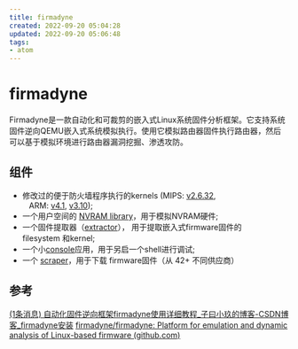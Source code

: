 ```yaml
---
title: firmadyne
created: 2022-09-20 05:04:28
updated: 2022-09-20 05:06:48
tags: 
- atom
---
```


# firmadyne

Firmadyne是一款自动化和可裁剪的嵌入式Linux系统固件分析框架。它支持系统固件逆向QEMU嵌入式系统模拟执行。使用它模拟路由器固件执行路由器，然后可以基于模拟环境进行路由器漏洞挖掘、渗透攻防。

## 组件

- 修改过的便于防火墙程序执行的kernels (MIPS: [v2.6.32](https://github.com/firmadyne/kernel-v2.6.32),     ARM: [v4.1](https://github.com/firmadyne/kernel-v4.1), [v3.10](https://github.com/firmadyne/kernel-v3.10));  
- 一个用户空间的 [NVRAM library](https://github.com/firmadyne/libnvram)，用于模拟NVRAM硬件;  
- 一个固件提取器（[extractor](https://github.com/firmadyne/extractor)）， 用于提取嵌入式firmware固件的filesystem 和kernel;  
- 一个小[console](https://github.com/firmadyne/console)应用，用于另启一个shell进行调试;  
- 一个 [scraper](https://github.com/firmadyne/scraper)，用于下载 firmware固件（从 42+ 不同供应商）

## 参考

[(1条消息) 自动化固件逆向框架firmadyne使用详细教程_子曰小玖的博客-CSDN博客_firmadyne安装](https://blog.csdn.net/wxh0000mm/article/details/108443293)
[firmadyne/firmadyne: Platform for emulation and dynamic analysis of Linux-based firmware (github.com)](https://github.com/firmadyne/firmadyne)
